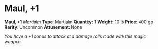 # Maul, +1

**Maul, +1**
_Martialm_
**Type:** Martialm
**Quantity:** 1
**Weight:** 10 lb
**Price:** 400 gp
**Rarity:** Uncommon
**Attunement:** None

*You have a +1 bonus to attack and damage rolls made with this magic weapon.*